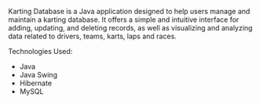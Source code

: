 Karting Database is a Java application designed to help users manage and maintain a karting database. It offers a simple and intuitive interface for adding, updating, and deleting records, as well as visualizing and analyzing data related to drivers, teams, karts, laps and races.

Technologies Used:
- Java
- Java Swing
- Hibernate
- MySQL
